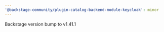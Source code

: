 ```yaml
---
'@backstage-community/plugin-catalog-backend-module-keycloak': minor
---
```


Backstage version bump to v1.41.1
